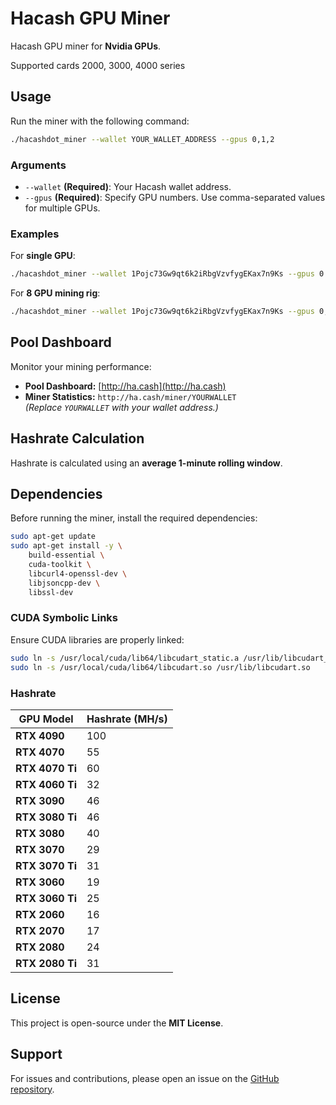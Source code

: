 # Hacash GPU Miner

Hacash GPU miner for **Nvidia GPUs**. 

Supported cards 2000, 3000, 4000 series

## Usage
Run the miner with the following command:

```sh
./hacashdot_miner --wallet YOUR_WALLET_ADDRESS --gpus 0,1,2
```

### Arguments
- `--wallet` **(Required)**: Your Hacash wallet address.
- `--gpus` **(Required)**: Specify GPU numbers. Use comma-separated values for multiple GPUs.

### Examples
For **single GPU**:
```sh
./hacashdot_miner --wallet 1Pojc73Gw9qt6k2iRbgVzvfygEKax7n9Ks --gpus 0
```
For **8 GPU mining rig**:
```sh
./hacashdot_miner --wallet 1Pojc73Gw9qt6k2iRbgVzvfygEKax7n9Ks --gpus 0,1,2,3,4,5,6,7
```

## Pool Dashboard
Monitor your mining performance:

- **Pool Dashboard:** [http://ha.cash](http://ha.cash)
- **Miner Statistics:** `http://ha.cash/miner/YOURWALLET`  
  *(Replace `YOURWALLET` with your wallet address.)*

## Hashrate Calculation
Hashrate is calculated using an **average 1-minute rolling window**.

## Dependencies
Before running the miner, install the required dependencies:
```sh
sudo apt-get update
sudo apt-get install -y \
    build-essential \
    cuda-toolkit \
    libcurl4-openssl-dev \
    libjsoncpp-dev \
    libssl-dev
```

### CUDA Symbolic Links
Ensure CUDA libraries are properly linked:
```sh
sudo ln -s /usr/local/cuda/lib64/libcudart_static.a /usr/lib/libcudart_static.a
sudo ln -s /usr/local/cuda/lib64/libcudart.so /usr/lib/libcudart.so
```

### Hashrate

| GPU Model    | Hashrate (MH/s) |
|-------------|---------------|
| **RTX 4090** | 100           |
| **RTX 4070** | 55            |
| **RTX 4070 Ti** | 60        |
| **RTX 4060 Ti** | 32        |
| **RTX 3090** | 46            |
| **RTX 3080 Ti** | 46        |
| **RTX 3080** | 40            |
| **RTX 3070** | 29            |
| **RTX 3070 Ti** | 31        |
| **RTX 3060** | 19            |
| **RTX 3060 Ti** | 25        |
| **RTX 2060** | 16            |
| **RTX 2070** | 17            |
| **RTX 2080** | 24            |
| **RTX 2080 Ti** | 31        |


## License
This project is open-source under the **MIT License**.

## Support
For issues and contributions, please open an issue on the [GitHub repository](https://github.com/hacashdot/miner).
